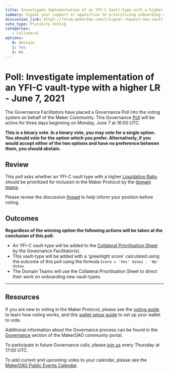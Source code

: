 ```yaml
---
title: Investigate Implementation of an YFI-C Vault-type with a higher LR - June 7, 2021
summary: Signal your support or opposition to prioritizing onboarding an YFI-C vault-type with a higher LR
discussion_link: https://forum.makerdao.com/t/signal-request-new-vault-type-for-yfi-with-a-higher-lr/8199
vote_type: Plurality Voting
categories:
   - Collateral
options:
   0: Abstain
   1: Yes
   2: No
---
```

# Poll: Investigate implementation of an YFI-C vault-type with a higher LR - June 7, 2021

The Governance Facilitators have placed a Governance Poll into the voting system on behalf of the Maker Community. This Governance [Poll](https://community-development.makerdao.com/en/learn/governance/on-chain-gov) will be active for three days beginning on Monday, June 7 at 16:00 UTC.

**This is a binary vote. In a binary vote, you may vote for a single option. You should vote for the option which you prefer. Alternatively, if you would accept either of the two options and have no preference between them, you should abstain.**

## Review

This poll asks whether an YFI-C vault type with a higher [Liquidation Ratio](https://community-development.makerdao.com/en/learn/governance/param-liquidation-ratio) should be prioritized for inclusion in the Maker Protocol by the [domain teams](https://github.com/makerdao/mips/blob/Accepted/MIP7/mip7.md#mip7c2-the-current-domain-roles-list). 

Please review the discussion [thread](https://forum.makerdao.com/t/signal-request-new-vault-type-for-yfi-with-a-higher-lr/8199) to help inform your position before voting.

## Outcomes

**Regardless of the winning option the following actions will be taken at the conclusion of this poll:**
* An YFI-C vault-type will be added to the [Collateral Prioritisation Sheet](https://docs.google.com/spreadsheets/d/1IX9e2fyfz7djtDMKn5gMyGsyFxHoY75GncMbAjnSXrM/edit#gid=0) by the Governance Facilitator(s). 
* This vault-type will be added with a 'greenlight score' calculated using the outcome of this poll using the formula `Score = 'Yes' Votes - 'No' Votes`
* The Domain Teams will use the Collateral Prioritisation Sheet to direct their work on onboarding new vault-types.

---

## Resources

If you are new to voting in the Maker Protocol, please see the [voting guide](https://community-development.makerdao.com/en/learn/governance/how-voting-works/) to learn how voting works, and this [wallet setup guide](https://community-development.makerdao.com/en/learn/governance/voting-setup/) to set up your wallet to vote.

Additional information about the Governance process can be found in the [Governance](https://community-development.makerdao.com/en/learn/governance) section of the MakerDAO community portal.

To participate in future Governance calls, please [join us](https://github.com/makerdao/community/tree/master/governance/governance-and-risk-meetings) every Thursday at 17:00 UTC.

To add current and upcoming votes to your calendar, please see the [MakerDAO Public Events Calendar](https://calendar.google.com/calendar/embed?src=makerdao.com_3efhm2ghipksegl009ktniomdk%40group.calendar.google.com&ctz=UTC&mode=week&showCalendars=0&showPrint=0).
